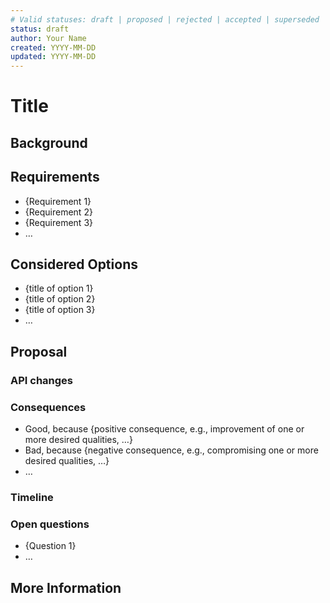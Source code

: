 ```yaml
---
# Valid statuses: draft | proposed | rejected | accepted | superseded
status: draft
author: Your Name
created: YYYY-MM-DD
updated: YYYY-MM-DD
---
```


# Title

<!--
This section should be one or two paragraphs that just explains what the goal of this decision is going to be, but without diving too deeply into the "why", "why now", "how", etc.
Ensure anyone opening the document will form a clear understanding of the intent from reading this paragraph(s).
-->

## Background

<!--
The next section is the "Background" section. This section should be at least two paragraphs and can take up to a whole page in some cases.
The guiding goal of the background section is: as a newcomer to this project (new employee, team transfer), can I read the background section and follow any links to get the full context of why this change is necessary?

If you can't show a random engineer the background section and have them acquire nearly full context on the necessity for the RFC, then the background section is not full enough. To help achieve this, link to prior RFCs, discussions, and more here as necessary to provide context so you don't have to simply repeat yourself.
-->

## Requirements

<!--
This section outlines the requirements that the proposal must meet.
These requirements should be derived from the background section and should be clear, concise, and actionable.
This is where you can specify the goals and constraints that the proposal must satisfy.
This could include performance metrics, security considerations, user experience goals, and any other relevant criteria.
-->
* {Requirement 1}
* {Requirement 2}
* {Requirement 3}
* … <!-- numbers of requirements can vary -->

## Considered Options

<!--
This section lists all the options that were considered for addressing the need outlined in the background section. 
Each option should be clearly defined with a descriptive title.
This provides a comprehensive overview of the solution space that was explored before making a decision.
The options will be evaluated in the proposal section, where the chosen approach is justified.
-->

* {title of option 1}
* {title of option 2}
* {title of option 3}
* … <!-- numbers of options can vary -->

## Proposal

<!--
The next required section is "Proposal" or "Goal".
Given the background above, this section proposes a solution.
This should be an overview of the "how" for the solution.
Include content like diagrams, prototypes, and high-level requirements.
-->

<!-- This is an optional element. Feel free to remove. -->
### API changes

<!--
This section should describe any API changes that are part of the proposal.
This includes any new endpoints, changes to existing endpoints, or modifications to the data model.
It should provide enough detail for developers to understand how the API will evolve and what impact it will have on existing clients.
-->

<!-- This is an optional element. Feel free to remove. -->
### Consequences

* Good, because {positive consequence, e.g., improvement of one or more desired qualities, …}
* Bad, because {negative consequence, e.g., compromising one or more desired qualities, …}
* … <!-- numbers of consequences can vary -->

### Timeline

<!--
This section outlines a high level timeline for implementing the proposal.
It should include key milestones, deadlines, and any dependencies that need to be addressed.
This helps to set expectations for the size of the change and the expected timeline for completion.
-->

<!-- This is an optional element. Feel free to remove. -->
### Open questions

* {Question 1}
* … <!-- numbers of question can vary -->

<!-- This is an optional element. Feel free to remove. -->
## More Information

<!--
This section provides additional context, evidence, or documentation to support the decision.
Use this space to provide any supplementary information that would be helpful for future readers
to fully understand the decision and its implications.
-->